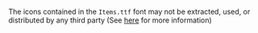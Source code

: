 The icons contained in the `Items.ttf` font may not be extracted, used, or distributed by any third party (See [here](../icons/README.md) for more information)